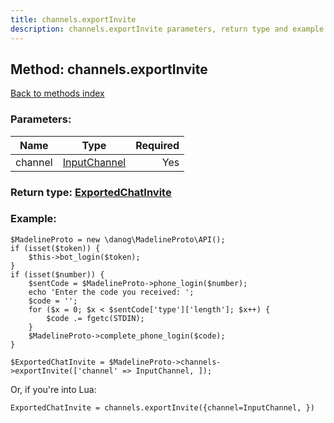 ```yaml
---
title: channels.exportInvite
description: channels.exportInvite parameters, return type and example
---
```

## Method: channels.exportInvite  
[Back to methods index](index.md)


### Parameters:

| Name     |    Type       | Required |
|----------|:-------------:|---------:|
|channel|[InputChannel](../types/InputChannel.md) | Yes|


### Return type: [ExportedChatInvite](../types/ExportedChatInvite.md)

### Example:


```
$MadelineProto = new \danog\MadelineProto\API();
if (isset($token)) {
    $this->bot_login($token);
}
if (isset($number)) {
    $sentCode = $MadelineProto->phone_login($number);
    echo 'Enter the code you received: ';
    $code = '';
    for ($x = 0; $x < $sentCode['type']['length']; $x++) {
        $code .= fgetc(STDIN);
    }
    $MadelineProto->complete_phone_login($code);
}

$ExportedChatInvite = $MadelineProto->channels->exportInvite(['channel' => InputChannel, ]);
```

Or, if you're into Lua:

```
ExportedChatInvite = channels.exportInvite({channel=InputChannel, })
```

